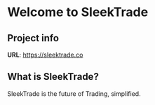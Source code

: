 # Welcome to SleekTrade

## Project info

**URL**: https://sleektrade.co

## What is SleekTrade?

SleekTrade is the future of Trading, simplified.
